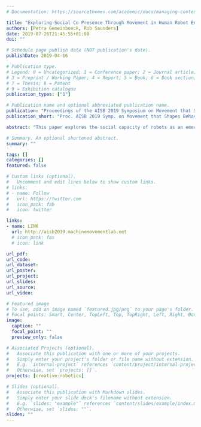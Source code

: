 ```yaml
---
# Documentation: https://sourcethemes.com/academic/docs/managing-content/

title: "Exploring Social Co Presence Through Movement in Human Robot Encounters"
authors: [Petra Gemeinboeck, Rob Saunders]
date: 2019-07-26T21:45:55+01:00
doi: ""

# Schedule page publish date (NOT publication's date).
publishDate: 2019-04-16

# Publication type.
# Legend: 0 = Uncategorized; 1 = Conference paper; 2 = Journal article;
# 3 = Preprint / Working Paper; 4 = Report; 5 = Book; 6 = Book section;
# 7 = Thesis; 8 = Patent
# 9 = Exhibition catalogue
publication_types: ["1"]

# Publication name and optional abbreviated publication name.
publication: "Proceedings of the AISB 2019 Symposium on Movement that Shapes Behaviour"
publication_short: "Proc. AISB 2019 Symp. on Movement that Shapes Behaviour"

abstract: "This paper explores the social capacity of robots as an emergent phenomenon of the exchange between humans and robots, rather than an intrinsic property of robots as is often assumed in social robotics research. Using our Performative Body Mapping (PBM) approach, we have developed a robotic object for studying how social meaning is enacted when movement qualities meet kinesthetic empathy. In this paper we introduce PBM and how it harnesses performers' kinesthetic imagination and movement expertise for designing the movement potential and movement qualities of abstract, non-humanlike robots. We then present our recent study of how the social presence of our robotic object-in-motion emerges in an encounter, involving experts from performance and design. Preliminary results of this study show that our robotic object can successfully convey movement qualities and their intended expressions as embodied by a dancer as part of the PBM process. Finally, we discuss how our observations can shift our focus from attributing qualities to the object to an emergence of qualities, propelled by the encounter. We believe our study provides a glimpse into the dynamic enactment of agency and how it requires both sides to 'give' for the robotic object's characteristics and the participants' experience to evolve."

# Summary. An optional shortened abstract.
summary: ""

tags: []
categories: []
featured: false

# Custom links (optional).
#   Uncomment and edit lines below to show custom links.
# links:
# - name: Follow
#   url: https://twitter.com
#   icon_pack: fab
#   icon: twitter

links:
- name: LINK
  url: http://aisb2019.machinemovementlab.net
  # icon_pack: fas
  # icon: link

url_pdf:
url_code:
url_dataset:
url_poster:
url_project:
url_slides:
url_source:
url_video:

# Featured image
# To use, add an image named `featured.jpg/png` to your page's folder. 
# Focal points: Smart, Center, TopLeft, Top, TopRight, Left, Right, BottomLeft, Bottom, BottomRight.
image:
  caption: ""
  focal_point: ""
  preview_only: false

# Associated Projects (optional).
#   Associate this publication with one or more of your projects.
#   Simply enter your project's folder or file name without extension.
#   E.g. `internal-project` references `content/project/internal-project/index.md`.
#   Otherwise, set `projects: []`.
projects: [creative-robotics]

# Slides (optional).
#   Associate this publication with Markdown slides.
#   Simply enter your slide deck's filename without extension.
#   E.g. `slides: "example"` references `content/slides/example/index.md`.
#   Otherwise, set `slides: ""`.
slides: ""
---
```

